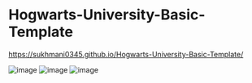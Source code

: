 # Hogwarts-University-Basic-Template

https://sukhmani0345.github.io/Hogwarts-University-Basic-Template/
<br>

![image](https://user-images.githubusercontent.com/84336698/225291029-4b43c1fc-3660-4a98-a72c-ad217f6d9ac2.png)
![image](https://user-images.githubusercontent.com/84336698/225291078-cf617f92-4d26-4961-b073-bf7d97ffe8a7.png)
![image](https://user-images.githubusercontent.com/84336698/225291140-c572b302-3efb-4d35-aa5b-fe9b38a768d8.png)
